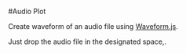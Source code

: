 #Audio Plot

Create waveform of an audio file using [Waveform.js](https://github.com/katspaugh/wavesurfer.js).

Just drop the audio file in the designated space,.
